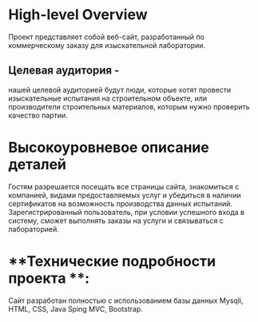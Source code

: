 # High-level Overview 
Проект представляет собой веб-сайт, разработанный по коммерческому заказу для изыскательной лаборатории.
## Целевая аудитория -
нашей целевой аудиторией будут люди, которые хотят провести изыскательные испытания на строительном объекте, или производители строительных материалов, которым нужно проверить качество партии.
# Высокоуровневое описание деталей 
Гостям разрешается посещать все страницы сайта, знакомиться с компанией, видами предоставляемых услуг и убедиться в наличии сертификатов на возможность производства данных испытаний. Зарегистрированный пользователь, при условии успешного входа в систему, сможет выполнять заказы на услуги и связываться с лабораторией.
# **Технические подробности проекта **:
Сайт разработан полностью с использованием базы данных Mysqli, HTML, CSS, Java Sping MVC, Bootstrap.
